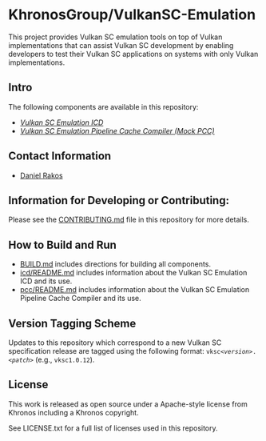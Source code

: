 # KhronosGroup/VulkanSC-Emulation

This project provides Vulkan SC emulation tools on top of Vulkan implementations that can assist Vulkan SC development by enabling developers to test their Vulkan SC applications on systems with only Vulkan implementations.

## Intro

The following components are available in this repository:

- [*Vulkan SC Emulation ICD*](icd/)
- [*Vulkan SC Emulation Pipeline Cache Compiler (Mock PCC)*](pcc/)

## Contact Information
* [Daniel Rakos](mailto:daniel.rakos@rastergrid.com)

## Information for Developing or Contributing:

Please see the [CONTRIBUTING.md](CONTRIBUTING.md) file in this repository for more details.

## How to Build and Run

- [BUILD.md](BUILD.md) includes directions for building all components.
- [icd/README.md](icd/README.md) includes information about the Vulkan SC Emulation ICD and its use.
- [pcc/README.md](pcc/README.md) includes information about the Vulkan SC Emulation Pipeline Cache Compiler and its use.

## Version Tagging Scheme

Updates to this repository which correspond to a new Vulkan SC specification release are tagged using the following format: `vksc<`_`version`_`>.<`_`patch`_`>` (e.g., `vksc1.0.12`).

## License
This work is released as open source under a Apache-style license from Khronos including a Khronos copyright.

See LICENSE.txt for a full list of licenses used in this repository.
